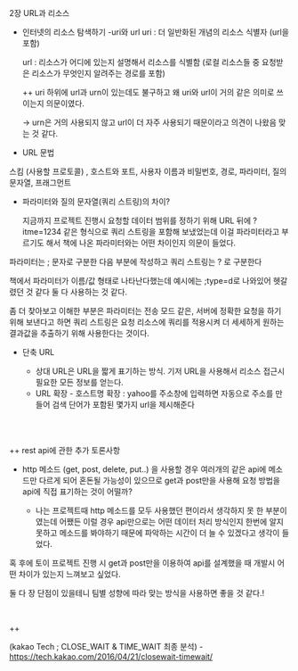 2장 URL과 리소스

- 인터넷의 리소스 탐색하기
	-uri와 url
	uri : 더 일반화된 개념의 리소스 식별자 (url을 포함)
  
	url : 리소스가 어디에 있는지 설명해서 리소스를 식별함 (로컬 리소스들 중 요청받은 리소스가 무엇인지 알려주는 경로를 포함)
  
	 ++ uri 하위에 url과 urn이 있는데도 불구하고 왜 uri와 url이 거의 같은 의미로 쓰이는지 의문이였다.
  
	 -> urn은 거의 사용되지 않고 url이 더 자주 사용되기 때문이라고 의견이 나왔음 맞는 것 같다.

- URL 문법 

스킴 (사용할 프로토콜) , 호스트와 포트, 사용자 이름과 비밀번호, 경로, 파라미터, 질의 문자열, 프래그먼트

  - 파라미터와 질의 문자열(쿼리 스트링)의 차이?

	  지금까지 프로젝트 진행시 요청할 데이터 범위를 정하기 위해 URL 뒤에 ?itme=1234 같은 형식으로 쿼리 스트링을 포함해 
      보냈었는데 이걸 파라미터라고 부르기도 해서 책에 나온 파라미터와는 어떤 차이인지 의문이 들었다.

  파라미터는 ; 문자로 구분한 다음 부분에 작성하고 쿼리 스트링는 ? 로 구분한다

  책에서 파라미터가 이름/값 형태로 나타난다했는데 예시에는 ;type=d로 나와있어 헷갈렸던 것 같다 둘 다 사용하는 것 같다.

  좀 더 찾아보고 이해한 부분은 파라미터는 전송 모드 같은,  서버에 정확한 요청을 하기 위해 보낸다고 하면 
  쿼리 스트링은 요청 리소스에 쿼리를 적용시켜 더 세세하게 원하는 결과값을 추출하기 위해 사용한다는 것이다.

- 단축 URL

	- 상대 URL은 URL을 짧게 표기하는 방식. 기저 URL을 사용해서 리소스 접근시 필요한 모든 정보를 얻는다.
	- URL 확장 - 호스트명 확장 : yahoo를 주소창에 입력하면 자동으로 주소를 만들어 검색 단어가 포함된 몇가지 url을 제시해준다


<br/>

<br/>

++ rest api에 관한 추가 토론사항
- http 메소드 (get, post, delete, put..) 을 사용할 경우 여러개의 같은 api에 메소드만 다르게 되어 혼돈될 가능성이 있으므로
get과 post만을 사용해 요청 방법을 api에 직접 표기하는 것이 어떨까?

	- 나는 프로젝트때 http 메소드를 모두 사용했던 편이라서 생각하지 못 한 부분이였는데 어쨌든 이럴 경우 api만으로는 
어떤 데이터 처리 방식인지 한번에 알지 못하고 메소드를 봐야하기 때문에 파악하는 시간이 더 늘 수 있겠다고 생각이 들었다.

혹 후에 토이 프로젝트 진행 시 get과 post만을 이용하여 api를 설계했을 때 개발시 어떤 차이가 있는지 느껴보고 싶었다.

둘 다 장 단점이 있을테니 팀별 성향에 따라 맞는 방식을 사용하면 좋을 것 같다.!

<br/>

++

(kakao Tech ; CLOSE_WAIT & TIME_WAIT 최종 분석) - https://tech.kakao.com/2016/04/21/closewait-timewait/
